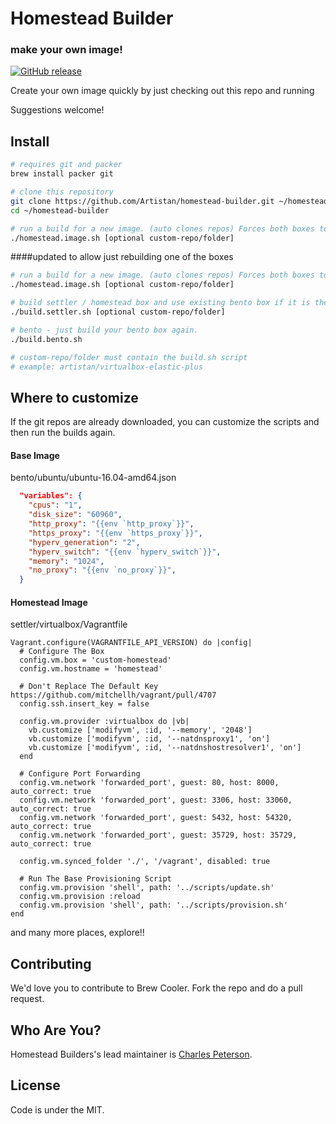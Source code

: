 # Homestead Builder
### make your own image!
[![GitHub release](https://img.shields.io/github/release/Artistan/homstead-builder.svg)](https://github.com/Artistan/homstead-builder/releases)

Create your own image quickly by just checking out this repo and running

Suggestions welcome!

## Install
```bash
# requires git and packer
brew install packer git

# clone this repository
git clone https://github.com/Artistan/homestead-builder.git ~/homestead-builder
cd ~/homestead-builder

# run a build for a new image. (auto clones repos) Forces both boxes to build
./homestead.image.sh [optional custom-repo/folder]
```

####updated to allow just rebuilding one of the boxes
```bash
# run a build for a new image. (auto clones repos) Forces both boxes to build
./homestead.image.sh [optional custom-repo/folder]

# build settler / homestead box and use existing bento box if it is there
./build.settler.sh [optional custom-repo/folder]

# bento - just build your bento box again.
./build.bento.sh

# custom-repo/folder must contain the build.sh script
# example: artistan/virtualbox-elastic-plus
```

## Where to customize

If the git repos are already downloaded, you can customize the scripts and then run the builds again.

#### Base Image
bento/ubuntu/ubuntu-16.04-amd64.json
```json
  "variables": {
    "cpus": "1",
    "disk_size": "60960",
    "http_proxy": "{{env `http_proxy`}}",
    "https_proxy": "{{env `https_proxy`}}",
    "hyperv_generation": "2",
    "hyperv_switch": "{{env `hyperv_switch`}}",
    "memory": "1024",
    "no_proxy": "{{env `no_proxy`}}",
  }
```

#### Homestead Image
settler/virtualbox/Vagrantfile
```
Vagrant.configure(VAGRANTFILE_API_VERSION) do |config|
  # Configure The Box
  config.vm.box = 'custom-homestead'
  config.vm.hostname = 'homestead'

  # Don't Replace The Default Key https://github.com/mitchellh/vagrant/pull/4707
  config.ssh.insert_key = false

  config.vm.provider :virtualbox do |vb|
    vb.customize ['modifyvm', :id, '--memory', '2048']
    vb.customize ['modifyvm', :id, '--natdnsproxy1', 'on']
    vb.customize ['modifyvm', :id, '--natdnshostresolver1', 'on']
  end

  # Configure Port Forwarding
  config.vm.network 'forwarded_port', guest: 80, host: 8000, auto_correct: true
  config.vm.network 'forwarded_port', guest: 3306, host: 33060, auto_correct: true
  config.vm.network 'forwarded_port', guest: 5432, host: 54320, auto_correct: true
  config.vm.network 'forwarded_port', guest: 35729, host: 35729, auto_correct: true

  config.vm.synced_folder './', '/vagrant', disabled: true

  # Run The Base Provisioning Script
  config.vm.provision 'shell', path: '../scripts/update.sh'
  config.vm.provision :reload
  config.vm.provision 'shell', path: '../scripts/provision.sh'
end
```
and many more places, explore!!

## Contributing
We'd love you to contribute to Brew Cooler. Fork the repo and do a pull request.

## Who Are You?
Homestead Builders's lead maintainer is [Charles Peterson](https://github.com/Artistan).

## License
Code is under the MIT.

